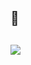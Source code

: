 ## 👋

##
<a href="https://github.com/jniyaz">
  <img align="center" src="https://github-readme-stats.vercel.app/api/top-langs/?username=jniyaz&theme=algolia&show_icons=true&layout=compact&langs_count=8" />
</a>
